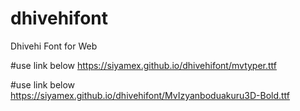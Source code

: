 # dhivehifont
Dhivehi Font for Web

#use link below
https://siyamex.github.io/dhivehifont/mvtyper.ttf

#use link below
https://siyamex.github.io/dhivehifont/MvIzyanboduakuru3D-Bold.ttf
